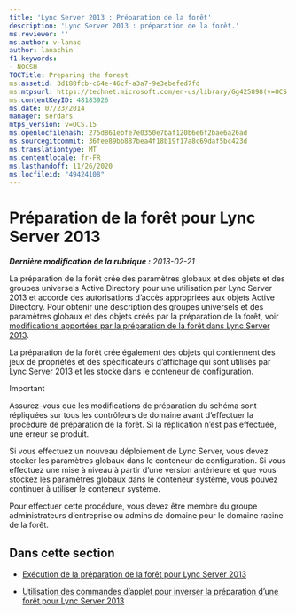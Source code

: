 ```yaml
---
title: 'Lync Server 2013 : Préparation de la forêt'
description: 'Lync Server 2013 : préparation de la forêt.'
ms.reviewer: ''
ms.author: v-lanac
author: lanachin
f1.keywords:
- NOCSH
TOCTitle: Preparing the forest
ms:assetid: 3d188fcb-c64e-46cf-a3a7-9e3ebefed7fd
ms:mtpsurl: https://technet.microsoft.com/en-us/library/Gg425898(v=OCS.15)
ms:contentKeyID: 48183926
ms.date: 07/23/2014
manager: serdars
mtps_version: v=OCS.15
ms.openlocfilehash: 275d861ebfe7e0350e7baf120b6e6f2bae6a26ad
ms.sourcegitcommit: 36fee89bb887bea4f18b19f17a8c69daf5bc423d
ms.translationtype: MT
ms.contentlocale: fr-FR
ms.lasthandoff: 11/26/2020
ms.locfileid: "49424108"
---
```

# <a name="preparing-the-forest-for-lync-server-2013"></a>Préparation de la forêt pour Lync Server 2013

<div data-xmlns="http://www.w3.org/1999/xhtml">

<div class="topic" data-xmlns="http://www.w3.org/1999/xhtml" data-msxsl="urn:schemas-microsoft-com:xslt" data-cs="https://msdn.microsoft.com/">

<div data-asp="https://msdn2.microsoft.com/asp">



</div>

<div id="mainSection">

<div id="mainBody">

<span> </span>

_**Dernière modification de la rubrique :** 2013-02-21_

La préparation de la forêt crée des paramètres globaux et des objets et des groupes universels Active Directory pour une utilisation par Lync Server 2013 et accorde des autorisations d’accès appropriées aux objets Active Directory. Pour obtenir une description des groupes universels et des paramètres globaux et des objets créés par la préparation de la forêt, voir [modifications apportées par la préparation de la forêt dans Lync Server 2013](lync-server-2013-changes-made-by-forest-preparation.md).

La préparation de la forêt crée également des objets qui contiennent des jeux de propriétés et des spécificateurs d’affichage qui sont utilisés par Lync Server 2013 et les stocke dans le conteneur de configuration.

<div>


> [!IMPORTANT]  
> Assurez-vous que les modifications de préparation du schéma sont répliquées sur tous les contrôleurs de domaine avant d’effectuer la procédure de préparation de la forêt. Si la réplication n’est pas effectuée, une erreur se produit.



</div>

Si vous effectuez un nouveau déploiement de Lync Server, vous devez stocker les paramètres globaux dans le conteneur de configuration. Si vous effectuez une mise à niveau à partir d’une version antérieure et que vous stockez les paramètres globaux dans le conteneur système, vous pouvez continuer à utiliser le conteneur système.

Pour effectuer cette procédure, vous devez être membre du groupe administrateurs d’entreprise ou admins de domaine pour le domaine racine de la forêt.

<div>

## <a name="in-this-section"></a>Dans cette section

  - [Exécution de la préparation de la forêt pour Lync Server 2013](lync-server-2013-running-forest-preparation.md)

  - [Utilisation des commandes d’applet pour inverser la préparation d’une forêt pour Lync Server 2013](lync-server-2013-using-cmdlets-to-reverse-forest-preparation.md)

</div>

</div>

<span> </span>

</div>

</div>

</div>

